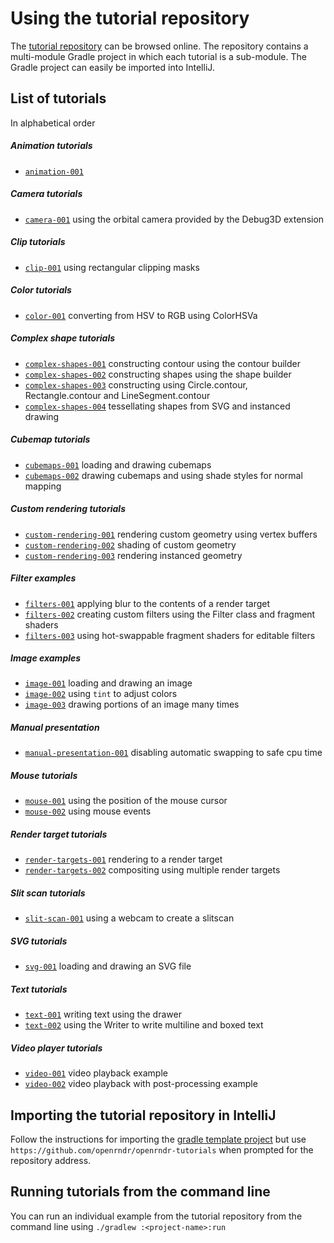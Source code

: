 # Using the tutorial repository

The [tutorial repository](https://github.com/openrndr/openrndr-tutorials) can be browsed online.
The repository contains a multi-module Gradle project in which each tutorial is a sub-module. The Gradle project can easily be imported into IntelliJ.

## List of tutorials

In alphabetical order

##### Animation tutorials
 - [`animation-001`](https://github.com/openrndr/openrndr-tutorials/tree/master/animation-001)

##### Camera tutorials
 - [`camera-001`](https://github.com/openrndr/openrndr-tutorials/tree/master/camera-001) using the orbital camera provided by the Debug3D extension

##### Clip tutorials
 - [`clip-001`](https://github.com/openrndr/openrndr-tutorials/tree/master/clip-001) using rectangular clipping masks

##### Color tutorials
 - [`color-001`](https://github.com/openrndr/openrndr-tutorials/tree/master/color-001) converting from HSV to RGB using ColorHSVa

##### Complex shape tutorials
 - [`complex-shapes-001`](https://github.com/openrndr/openrndr-tutorials/tree/master/complex-shapes-001) constructing contour using the contour builder
 - [`complex-shapes-002`](https://github.com/openrndr/openrndr-tutorials/tree/master/complex-shapes-002) constructing shapes using the shape builder
 - [`complex-shapes-003`](https://github.com/openrndr/openrndr-tutorials/tree/master/complex-shapes-002) constructing using Circle.contour, Rectangle.contour and LineSegment.contour
 - [`complex-shapes-004`](https://github.com/openrndr/openrndr-tutorials/tree/master/complex-shapes-002) tessellating shapes from SVG and instanced drawing

##### Cubemap tutorials
 - [`cubemaps-001`](https://github.com/openrndr/openrndr-tutorials/tree/master/cubemaps-001) loading and drawing cubemaps
 - [`cubemaps-002`](https://github.com/openrndr/openrndr-tutorials/tree/master/cubemaps-002) drawing cubemaps and using shade styles for normal mapping

##### Custom rendering tutorials
 - [`custom-rendering-001`](https://github.com/openrndr/openrndr-tutorials/tree/master/custom-rendering-001) rendering custom geometry using vertex buffers
 - [`custom-rendering-002`](https://github.com/openrndr/openrndr-tutorials/tree/master/custom-rendering-002) shading of custom geometry
 - [`custom-rendering-003`](https://github.com/openrndr/openrndr-tutorials/tree/master/custom-rendering-003) rendering instanced geometry

##### Filter examples
 - [`filters-001`](https://github.com/openrndr/openrndr-tutorials/tree/master/filters-001) applying blur to the contents of a render target
 - [`filters-002`](https://github.com/openrndr/openrndr-tutorials/tree/master/filters-002) creating custom filters using the Filter class and fragment shaders
 - [`filters-003`](https://github.com/openrndr/openrndr-tutorials/tree/master/filters-003) using hot-swappable fragment shaders for editable filters

##### Image examples
 - [`image-001`](https://github.com/openrndr/openrndr-tutorials/tree/master/image-001) loading and drawing an image
 - [`image-002`](https://github.com/openrndr/openrndr-tutorials/tree/master/image-002) using `tint` to adjust colors
 - [`image-003`](https://github.com/openrndr/openrndr-tutorials/tree/master/image-003) drawing portions of an image many times

##### Manual presentation
 - [`manual-presentation-001`](https://github.com/openrndr/openrndr-tutorials/tree/master/manual-presentation-001) disabling automatic swapping to safe cpu time

##### Mouse tutorials
 - [`mouse-001`](https://github.com/openrndr/openrndr-tutorials/tree/master/mouse-001) using the position of the mouse cursor
 - [`mouse-002`](https://github.com/openrndr/openrndr-tutorials/tree/master/mouse-002) using mouse events

##### Render target tutorials
 - [`render-targets-001`](https://github.com/openrndr/openrndr-tutorials/tree/master/render-targets-001) rendering to a render target
 - [`render-targets-002`](https://github.com/openrndr/openrndr-tutorials/tree/master/render-targets-002) compositing using multiple render targets

##### Slit scan tutorials
 - [`slit-scan-001`](https://github.com/openrndr/openrndr-tutorials/tree/master/slit-scan-001) using a webcam to create a slitscan

##### SVG tutorials
 - [`svg-001`](https://github.com/openrndr/openrndr-tutorials/tree/master/slit-scan-001) loading and drawing an SVG file

##### Text tutorials
 - [`text-001`](https://github.com/openrndr/openrndr-tutorials/tree/master/text-001) writing text using the drawer
 - [`text-002`](https://github.com/openrndr/openrndr-tutorials/tree/master/text-002) using the Writer to write multiline and boxed text

##### Video player tutorials
 - [`video-001`](https://github.com/openrndr/openrndr-tutorials/tree/master/video-001) video playback example
 - [`video-002`](https://github.com/openrndr/openrndr-tutorials/tree/master/video-002) video playback with post-processing example

## Importing the tutorial repository in IntelliJ
Follow the instructions for importing the [gradle template project](https://github.com/openrndr/openrndr-gradle-template) but use `https://github.com/openrndr/openrndr-tutorials` when prompted for the repository address.

## Running tutorials from the command line
You can run an individual example from the tutorial repository from the command line using `./gradlew :<project-name>:run`